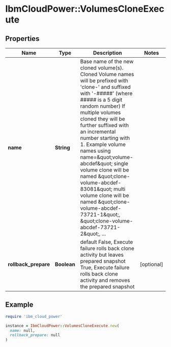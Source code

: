 # IbmCloudPower::VolumesCloneExecute

## Properties

| Name | Type | Description | Notes |
| ---- | ---- | ----------- | ----- |
| **name** | **String** | Base name of the new cloned volume(s). Cloned Volume names will be prefixed with &#39;clone-&#39;     and suffixed with &#39;-#####&#39; (where ##### is a 5 digit random number) If multiple volumes cloned they will be further suffixed with an incremental number starting with 1.   Example volume names using name&#x3D;\&quot;volume-abcdef\&quot;     single volume clone will be named \&quot;clone-volume-abcdef-83081\&quot;     multi volume clone will be named \&quot;clone-volume-abcdef-73721-1\&quot;, \&quot;clone-volume-abcdef-73721-2\&quot;, ...  |  |
| **rollback_prepare** | **Boolean** | default False, Execute failure rolls back clone activity but leaves prepared snapshot True, Execute failure rolls back clone activity and removes the prepared snapshot  | [optional] |

## Example

```ruby
require 'ibm_cloud_power'

instance = IbmCloudPower::VolumesCloneExecute.new(
  name: null,
  rollback_prepare: null
)
```

